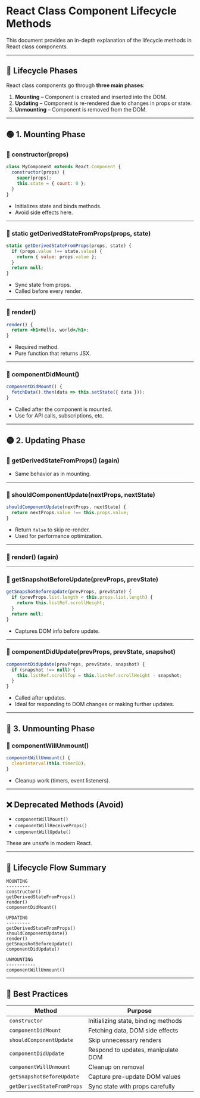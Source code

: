
# React Class Component Lifecycle Methods

This document provides an in-depth explanation of the lifecycle methods in React class components.

---

## 🔄 Lifecycle Phases

React class components go through **three main phases**:

1. **Mounting** – Component is created and inserted into the DOM.
2. **Updating** – Component is re-rendered due to changes in props or state.
3. **Unmounting** – Component is removed from the DOM.

---

## 🟢 1. Mounting Phase

### 🔹 constructor(props)
```jsx
class MyComponent extends React.Component {
  constructor(props) {
    super(props);
    this.state = { count: 0 };
  }
}
```
- Initializes state and binds methods.
- Avoid side effects here.

---

### 🔹 static getDerivedStateFromProps(props, state)
```jsx
static getDerivedStateFromProps(props, state) {
  if (props.value !== state.value) {
    return { value: props.value };
  }
  return null;
}
```
- Sync state from props.
- Called before every render.

---

### 🔹 render()
```jsx
render() {
  return <h1>Hello, world</h1>;
}
```
- Required method.
- Pure function that returns JSX.

---

### 🔹 componentDidMount()
```jsx
componentDidMount() {
  fetchData().then(data => this.setState({ data }));
}
```
- Called after the component is mounted.
- Use for API calls, subscriptions, etc.

---

## 🟡 2. Updating Phase

### 🔹 getDerivedStateFromProps() (again)
- Same behavior as in mounting.

---

### 🔹 shouldComponentUpdate(nextProps, nextState)
```jsx
shouldComponentUpdate(nextProps, nextState) {
  return nextProps.value !== this.props.value;
}
```
- Return `false` to skip re-render.
- Used for performance optimization.

---

### 🔹 render() (again)

---

### 🔹 getSnapshotBeforeUpdate(prevProps, prevState)
```jsx
getSnapshotBeforeUpdate(prevProps, prevState) {
  if (prevProps.list.length < this.props.list.length) {
    return this.listRef.scrollHeight;
  }
  return null;
}
```
- Captures DOM info before update.

---

### 🔹 componentDidUpdate(prevProps, prevState, snapshot)
```jsx
componentDidUpdate(prevProps, prevState, snapshot) {
  if (snapshot !== null) {
    this.listRef.scrollTop = this.listRef.scrollHeight - snapshot;
  }
}
```
- Called after updates.
- Ideal for responding to DOM changes or making further updates.

---

## 🔴 3. Unmounting Phase

### 🔹 componentWillUnmount()
```jsx
componentWillUnmount() {
  clearInterval(this.timerID);
}
```
- Cleanup work (timers, event listeners).

---

## ❌ Deprecated Methods (Avoid)

- `componentWillMount()`
- `componentWillReceiveProps()`
- `componentWillUpdate()`

These are unsafe in modern React.

---

## 🔄 Lifecycle Flow Summary

```text
MOUNTING
---------
constructor()
getDerivedStateFromProps()
render()
componentDidMount()

UPDATING
---------
getDerivedStateFromProps()
shouldComponentUpdate()
render()
getSnapshotBeforeUpdate()
componentDidUpdate()

UNMOUNTING
-----------
componentWillUnmount()
```

---

## 🧠 Best Practices

| Method | Purpose |
|--------|---------|
| `constructor` | Initializing state, binding methods |
| `componentDidMount` | Fetching data, DOM side effects |
| `shouldComponentUpdate` | Skip unnecessary renders |
| `componentDidUpdate` | Respond to updates, manipulate DOM |
| `componentWillUnmount` | Cleanup on removal |
| `getSnapshotBeforeUpdate` | Capture pre-update DOM values |
| `getDerivedStateFromProps` | Sync state with props carefully |

